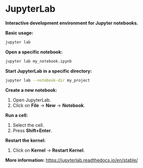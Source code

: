 # JupyterLab

**Interactive development environment for Jupyter notebooks.**

**Basic usage:**

```bash
jupyter lab
```

**Open a specific notebook:**

```bash
jupyter lab my_notebook.ipynb
```

**Start JupyterLab in a specific directory:**

```bash
jupyter lab --notebook-dir my_project
```

**Create a new notebook:**

1.  Open JupyterLab.
2.  Click on **File** -> **New** -> **Notebook**.

**Run a cell:**

1.  Select the cell.
2.  Press **Shift+Enter**.

**Restart the kernel:**

1.  Click on **Kernel** -> **Restart Kernel**.

**More information:** https://jupyterlab.readthedocs.io/en/stable/
